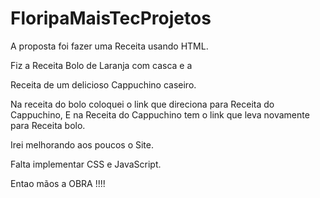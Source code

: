 # FloripaMaisTecProjetos

A proposta foi fazer uma Receita usando HTML.

Fiz a Receita Bolo de Laranja com casca e a

Receita de um delicioso Cappuchino caseiro.

Na receita do bolo coloquei o link que direciona para Receita do Cappuchino,
E na Receita do Cappuchino tem o link que leva novamente para Receita bolo.

Irei melhorando aos poucos o Site.

Falta implementar CSS e JavaScript.

Entao mãos a OBRA !!!!
